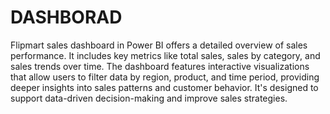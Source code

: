 # DASHBORAD

Flipmart sales dashboard in Power BI offers a detailed overview of sales performance. It includes key metrics like total sales, sales by category, and sales trends over time. The dashboard features interactive visualizations that allow users to filter data by region, product, and time period, providing deeper insights into sales patterns and customer behavior. It's designed to support data-driven decision-making and improve sales strategies.
